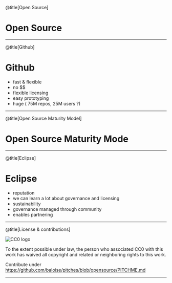 @title[Open Source]
 # Open Source
 
---

@title[Github]

# Github

* fast & flexible
* no $$
* flexible licensing
* easy prototyping
* huge ( 75M repos, 25M users ?)

---

@title[Open Source Maturity Model]

# Open Source Maturity Mode

---

@title[Eclipse]

# Eclipse

* reputation
* we can learn a lot about governance and licensing
* sustainability
* governance managed through community
* enables partnering

---

@title[License & contributions]

![CC0 logo](https://licensebuttons.net/p/zero/1.0/88x31.png)

To the extent possible under law, the person who associated CC0 with this work has waived all copyright and related or neighboring rights to this work. 


Contribute under https://github.com/baloise/pitches/blob/opensource/PITCHME.md

---
